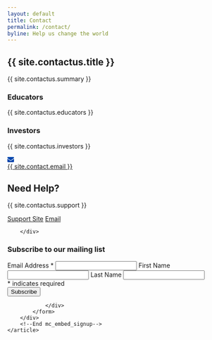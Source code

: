 ```yaml
---
layout: default
title: Contact
permalink: /contact/
byline: Help us change the world
---
```


<article class="hero hero--contact">
    <div class="hero__content hero__content--short">
        <h2 class="hero__title">{{ site.contactus.title }}</h2>
        <p class="hero__summary">{{ site.contactus.summary }}</p>    
    </div>
</article>

<section class="contact-container">
    <article class="contact-information">
        <div>
            <h3>Educators</h3>
            <p> {{ site.contactus.educators }} </p>
        </div>
        <div>
            <h3>Investors</h3>
            <p> {{ site.contactus.investors }} </p>
        </div>
    </article>
    <article class="type-system-sans">
      <div class="contact-information">
        <div class="mail-link">
            <div class="mail-icon">
                <svg version="1.1" xmlns="http://www.w3.org/2000/svg" xmlns:xlink="http://www.w3.org/1999/xlink" width="15" height="15" viewBox="0 0 14 14">
                    <path d="M14 5.547v6.203q0 0.516-0.367 0.883t-0.883 0.367h-11.5q-0.516 0-0.883-0.367t-0.367-0.883v-6.203q0.344 0.383 0.789 0.68 2.828 1.922 3.883 2.695 0.445 0.328 0.723 0.512t0.738 0.375 0.859 0.191h0.016q0.398 0 0.859-0.191t0.738-0.375 0.723-0.512q1.328-0.961 3.891-2.695 0.445-0.305 0.781-0.68zM14 3.25q0 0.617-0.383 1.18t-0.953 0.961q-2.937 2.039-3.656 2.539-0.078 0.055-0.332 0.238t-0.422 0.297-0.406 0.254-0.449 0.211-0.391 0.070h-0.016q-0.18 0-0.391-0.070t-0.449-0.211-0.406-0.254-0.422-0.297-0.332-0.238q-0.711-0.5-2.047-1.426t-1.602-1.113q-0.484-0.328-0.914-0.902t-0.43-1.066q0-0.609 0.324-1.016t0.926-0.406h11.5q0.508 0 0.879 0.367t0.371 0.883z" fill="#0045AC"></path>
                </svg>
            </div>
            <a href="mailto:{{ site.contact.email }}">{{ site.contact.email }}</a>
        </div>
      </div>
    </article>
</section>
<section id="help" class="convo" >
        <div class="convo__content">
              <h2>Need Help?</h2>
              <p>{{ site.contactus.support }} </p>
              <a href="{{ site.support.zendesk }}" class="button button--outline">Support Site</a>
              <a href="mailto:{{ site.support.email }}" class="button button--outline">Email</a>

        </div>
</section>

<section class="contact-container">
    <article class="type-system-sans">
        <!-- Begin MailChimp Signup Form -->
        <link href="//cdn-images.mailchimp.com/embedcode/classic-081711.css" rel="stylesheet" type="text/css">
        <div class="contact-information">
            <form action="//ArdorEducation.us11.list-manage.com/subscribe/post?u=e0d8362a03edb98f9391ddcd5&amp;id=72d2723bcf" method="post" id="mc-embedded-subscribe-form" name="mc-embedded-subscribe-form" class="validate" target="_blank" novalidate>
                <div id="mc_embed_signup_scroll">
                    <div class="form-style">
                    <h3>Subscribe to our mailing list</h3>
                        <label for="mce-EMAIL">Email Address  <span class="asterisk">*</span>
                        </label>
                        <input type="email" value="" name="EMAIL" class="required email" id="mce-EMAIL">
                        <label for="mce-FNAME">First Name </label>
                        <input type="text" value="" name="FNAME" class="" id="mce-FNAME">
                        <label for="mce-LNAME">Last Name </label>
                        <input type="text" value="" name="LNAME" class="" id="mce-LNAME">
                        <div class="indicates-required"><span class="asterisk">*</span> indicates required</div>
                        <div id="mce-responses" class="clear">
                            <div class="response" id="mce-error-response" style="display:none"></div>
                            <div class="response" id="mce-success-response" style="display:none"></div>
                        </div>    <!-- real people should not fill this in and expect good things - do not remove this or risk form bot signups-->
                        <div style="position: absolute; left: -5000px;"><input type="text" name="b_e0d8362a03edb98f9391ddcd5_72d2723bcf" tabindex="-1" value=""></div>
                        <div class="clear"><input type="submit" value="Subscribe" name="subscribe" id="mc-embedded-subscribe" class="button"></div>
                    </div>

                </div>
            </form>
        </div>
        <!--End mc_embed_signup-->
    </article>
</section>
